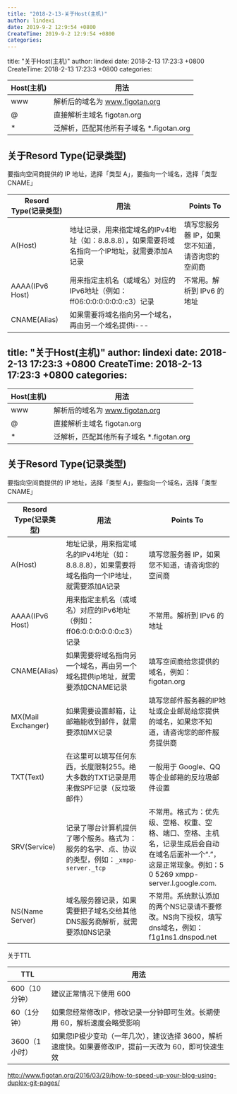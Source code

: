 ```yaml
---
title: "2018-2-13-关于Host(主机)"
author: lindexi
date: 2019-9-2 12:9:54 +0800
CreateTime: 2019-9-2 12:9:54 +0800
categories: 
---
```


title: "关于Host(主机)"
author: lindexi
date: 2018-2-13 17:23:3 +0800
CreateTime: 2018-2-13 17:23:3 +0800
categories: 

<!--more-->




<!--more-->



<div id="toc"></div>

|Host(主机)|用法|
|--|-|
|www|解析后的域名为 www.figotan.org|
|@|直接解析主域名 figotan.org|
|*|泛解析，匹配其他所有子域名 *.figotan.org|

## 关于Resord Type(记录类型)

要指向空间商提供的 IP 地址，选择「类型 A」，要指向一个域名，选择「类型 CNAME」

|Resord Type(记录类型)|用法|Points To|
|-|-|-|
|A(Host)|地址记录，用来指定域名的IPv4地址（如：8.8.8.8），如果需要将域名指向一个IP地址，就需要添加A记录|填写您服务器 IP，如果您不知道，请咨询您的空间商|
|AAAA(IPv6 Host)|用来指定主机名（或域名）对应的IPv6地址（例如：ff06:0:0:0:0:0:0:c3）记录|不常用。解析到 IPv6 的地址|
|CNAME(Alias)|如果需要将域名指向另一个域名，再由另一个域名提供i---
title: "关于Host(主机)"
author: lindexi
date: 2018-2-13 17:23:3 +0800
CreateTime: 2018-2-13 17:23:3 +0800
categories: 
---


<!--more-->



<div id="toc"></div>

|Host(主机)|用法|
|--|-|
|www|解析后的域名为 www.figotan.org|
|@|直接解析主域名 figotan.org|
|*|泛解析，匹配其他所有子域名 *.figotan.org|

## 关于Resord Type(记录类型)

要指向空间商提供的 IP 地址，选择「类型 A」，要指向一个域名，选择「类型 CNAME」

|Resord Type(记录类型)|用法|Points To|
|-|-|-|
|A(Host)|地址记录，用来指定域名的IPv4地址（如：8.8.8.8），如果需要将域名指向一个IP地址，就需要添加A记录|填写您服务器 IP，如果您不知道，请咨询您的空间商|
|AAAA(IPv6 Host)|用来指定主机名（或域名）对应的IPv6地址（例如：ff06:0:0:0:0:0:0:c3）记录|不常用。解析到 IPv6 的地址|
|CNAME(Alias)|如果需要将域名指向另一个域名，再由另一个域名提供ip地址，就需要添加CNAME记录|填写空间商给您提供的域名，例如：figotan.org|
|MX(Mail Exchanger)|如果需要设置邮箱，让邮箱能收到邮件，就需要添加MX记录|填写您邮件服务器的IP地址或企业邮局给您提供的域名，如果您不知道，请咨询您的邮件服务提供商|
|TXT(Text)|在这里可以填写任何东西，长度限制255。绝大多数的TXT记录是用来做SPF记录（反垃圾邮件）|一般用于 Google、QQ等企业邮箱的反垃圾邮件设置|
|SRV(Service)|记录了哪台计算机提供了哪个服务。格式为：服务的名字、点、协议的类型，例如：`_xmpp-server._tcp`|不常用。格式为：优先级、空格、权重、空格、端口、空格、主机名，记录生成后会自动在域名后面补一个“.”，这是正常现象。例如：5 0 5269 xmpp-server.l.google.com.|
|NS(Name Server)|域名服务器记录，如果需要把子域名交给其他DNS服务商解析，就需要添加NS记录|不常用。系统默认添加的两个NS记录请不要修改。NS向下授权，填写dns域名，例如：f1g1ns1.dnspod.net|

关于TTL

|TTL|用法|
|-|-|
|600（10分钟）|建议正常情况下使用 600|
|60（1分钟）|如果您经常修改IP，修改记录一分钟即可生效。长期使用 60，解析速度会略受影响|
|3600（1小时）|如果您IP极少变动（一年几次），建议选择 3600，解析速度快。如果要修改IP，提前一天改为 60，即可快速生效|

http://www.figotan.org/2016/03/29/how-to-speed-up-your-blog-using-duplex-git-pages/



